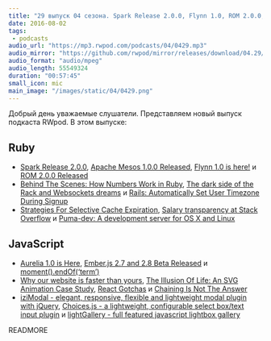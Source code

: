 ```yaml
---
title: "29 выпуск 04 сезона. Spark Release 2.0.0, Flynn 1.0, ROM 2.0.0, Aurelia 1.0, Ember.js 2.7 and 2.8 Beta, Puma-dev, iziModal и прочее"
date: 2016-08-02
tags:
 - podcasts
audio_url: "https://mp3.rwpod.com/podcasts/04/0429.mp3"
audio_mirror: "https://github.com/rwpod/mirror/releases/download/04.29/0429.mp3"
audio_format: "audio/mpeg"
audio_length: 55549324
duration: "00:57:45"
small_icon: mic
main_image: "/images/static/04/0429.png"
---
```


Добрый день уважаемые слушатели. Представляем новый выпуск подкаста RWpod. В этом выпуске:

## Ruby

 - [Spark Release 2.0.0](http://spark.apache.org/releases/spark-release-2-0-0.html), [Apache Mesos 1.0.0 Released](https://mesos.apache.org/blog/mesos-1-0-0-released/), [Flynn 1.0 is here!](https://flynn.io/blog/one-point-oh) и [ROM 2.0.0 Released](http://rom-rb.org/blog/rom-2-0-0-released/)
 - [Behind The Scenes: How Numbers Work in Ruby](http://www.blackbytes.info/2016/07/numbers-in-ruby/), [The dark side of the Rack and Websockets dreams](https://bowild.wordpress.com/2016/07/31/the-dark-side-of-the-rack/) и [Rails: Automatically Set User Timezone During Signup](http://nithinbekal.com/posts/rails-user-timezones/)
 - [Strategies For Selective Cache Expiration](http://sorentwo.com/2016/08/01/strategies-for-selective-cache-expiration.html), [Salary transparency at Stack Overflow](http://blog.stackoverflow.com/2016/07/salary-transparency/) и [Puma-dev: A development server for OS X and Linux](https://github.com/puma/puma-dev)

## JavaScript

 - [Aurelia 1.0 is Here](http://blog.durandal.io/2016/07/27/aurelia-1-0-is-here/), [Ember.js 2.7 and 2.8 Beta Released](http://emberjs.com/blog/2016/07/25/ember-2-7-and-2-8-beta-released.html) и [moment().endOf(‘term’)](https://medium.com/@timrwood/moment-endof-term-522d8965689)
 - [Why our website is faster than yours](https://www.voorhoede.nl/en/blog/why-our-website-is-faster-than-yours/), [The Illusion Of Life: An SVG Animation Case Study](https://www.smashingmagazine.com/2016/07/an-svg-animation-case-study/), [React Gotchas](https://daveceddia.com/react-gotchas/) и [Chaining Is Not The Answer](https://medium.com/@computer.guy/chaining-is-not-the-answer-6c4143ebb64d)
 - [iziModal - elegant, responsive, flexible and lightweight modal plugin with jQuery](http://izimodal.marcelodolce.com/), [Choices.js - a lightweight, configurable select box/text input plugin](https://joshuajohnson.co.uk/Choices/) и [lightGallery - full featured javascript lightbox gallery](https://sachinchoolur.github.io/lightgallery.js/)


READMORE
